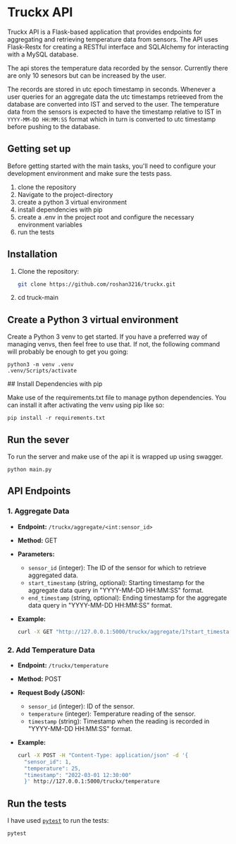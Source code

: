 # Truckx API

Truckx API is a Flask-based application that provides endpoints for aggregating and retrieving temperature data from sensors. The API uses Flask-Restx for creating a RESTful interface and SQLAlchemy for interacting with a MySQL database.

The api stores the temperature data recorded by the sensor. Currently there are only 10 senesors but can be increased by the user. <br/>

The records are stored in utc epoch timestamp in seconds. Whenever a user queries for an aggregate data the utc timestamps retrieeved from the database are converted into IST and served to the user. The temperature data from the sensors is expected to have the timestamp relative to IST in `YYYY-MM-DD HH:MM:SS` format which in turn is converted to utc timestamp before pushing to the database.


## Getting set up

Before getting started with the main tasks, you'll need to configure your
development environment and make sure the tests pass.

1. clone the repository
2. Navigate to the project-directory
3. create a python 3 virtual environment
4. install dependencies with pip
5. create a .env in the project root and configure the necessary environment variables
6. run the tests

## Installation

1. Clone the repository:

   ```bash
   git clone https://github.com/roshan3216/truckx.git
   ```

2. cd truck-main

## Create a Python 3 virtual environment

Create a Python 3 venv to get started. If you have a preferred way of managing
venvs, then feel free to use that. If not, the following command will probably
be enough to get you going:

```
python3 -m venv .venv
.venv/Scripts/activate
```

## Install Dependencies with pip

Make use of the requirements.txt file to manage python dependencies. You can install it after activating the venv using
pip like so:

```
pip install -r requirements.txt
```
## Run the sever

To run the server and make use of the api it is wrapped up using swagger.


```
python main.py
```

## API Endpoints

### 1. Aggregate Data

- **Endpoint:** `/truckx/aggregate/<int:sensor_id>`
- **Method:** GET
- **Parameters:**
  - `sensor_id` (integer): The ID of the sensor for which to retrieve aggregated data.
  - `start_timestamp` (string, optional): Starting timestamp for the aggregate data query in "YYYY-MM-DD HH:MM:SS" format.
  - `end_timestamp` (string, optional): Ending timestamp for the aggregate data query in "YYYY-MM-DD HH:MM:SS" format.
- **Example:**

   ```bash
   curl -X GET "http://127.0.0.1:5000/truckx/aggregate/1?start_timestamp=2024-02-18%2000:00:00&end_timestamp=2024-02-20%2000:00:00"
   ```

### 2. Add Temperature Data

- **Endpoint:** `/truckx/temperature`
- **Method:** POST
- **Request Body (JSON):**
  - `sensor_id` (integer): ID of the sensor.
  - `temperature` (integer): Temperature reading of the sensor.
  - `timestamp` (string): Timestamp when the reading is recorded in "YYYY-MM-DD HH:MM:SS" format.
- **Example:**

  ```bash
  curl -X POST -H "Content-Type: application/json" -d '{
    "sensor_id": 1,
    "temperature": 25,
    "timestamp": "2022-03-01 12:30:00"
    }' http://127.0.0.1:5000/truckx/temperature
  ```

## Run the tests

I have used [`pytest`](https://pytest.org/) to run the tests:

```
pytest
```

